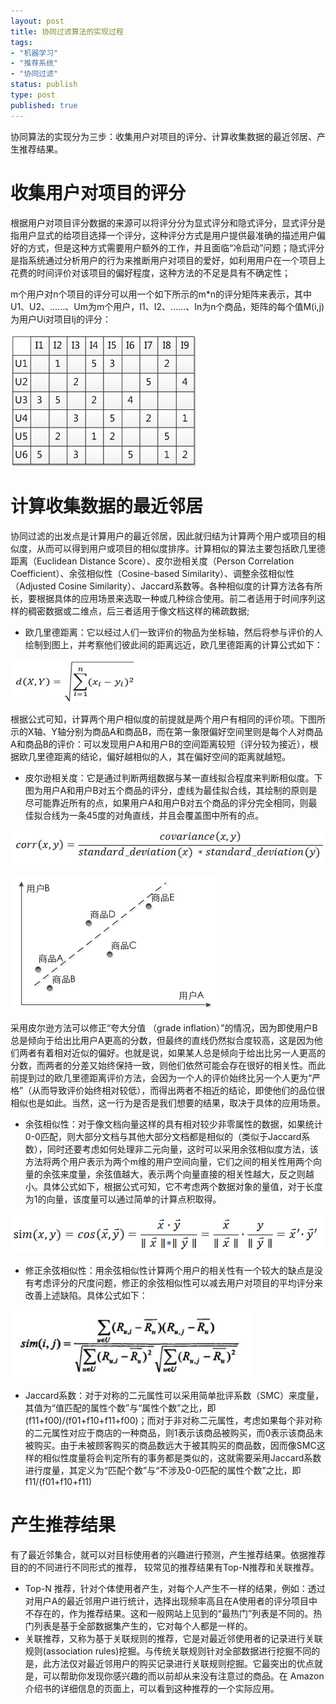 ```yaml
--- 
layout: post
title: 协同过滤算法的实现过程
tags: 
- "机器学习"
- "推荐系统"
- "协同过滤"
status: publish
type: post
published: true
---
```

协同算法的实现分为三步：收集用户对项目的评分、计算收集数据的最近邻居、产生推荐结果。

# 收集用户对项目的评分

根据用户对项目评分数据的来源可以将评分分为显式评分和隐式评分，显式评分是指用户显式的给项目选择一个评分，这种评分方式是用户提供最准确的描述用户偏好的方式，但是这种方式需要用户额外的工作，并且面临“冷启动”问题；隐式评分是指系统通过分析用户的行为来推断用户对项目的爱好，如利用用户在一个项目上花费的时间评价对该项目的偏好程度，这种方法的不足是具有不确定性；

m个用户对n个项目的评分可以用一个如下所示的m*n的评分矩阵来表示，其中U1、U2、……、Um为m个用户，I1、I2、……、In为n个商品，矩阵的每个值M(i,j)为用户Ui对项目Ij的评分：

![评分矩阵](/upload/pic/2011-11-14-score-matrix.png "")

# 计算收集数据的最近邻居

协同过滤的出发点是计算用户的最近邻居，因此就归结为计算两个用户或项目的相似度，从而可以得到用户或项目的相似度排序。计算相似的算法主要包括欧几里德距离（Euclidean Distance Score）、皮尔逊相关度（Person Correlation Coefficient）、余弦相似性（Cosine-based Similarity）、调整余弦相似性（Adjusted Cosine Similarity）、Jaccard系数等。各种相似度的计算方法各有所长，要根据具体的应用场景来选取一种或几种综合使用。前二者适用于时间序列这样的稠密数据或二维点，后三者适用于像文档这样的稀疏数据;

+ 欧几里德距离：它以经过人们一致评价的物品为坐标轴，然后将参与评价的人绘制到图上，并考察他们彼此间的距离远近，欧几里德距离的计算公式如下：

![欧几里德距离](/upload/pic/2011-11-14-euclidean-distance.png "")

根据公式可知，计算两个用户相似度的前提就是两个用户有相同的评价项。下图所示的X轴、Y轴分别为商品A和商品B，而在第一象限偏好空间里则是每个人对商品A和商品B的评价：可以发现用户A和用户B的空间距离较短（评分较为接近），根据欧几里德距离的结论，偏好越相似的人，其在偏好空间的距离就越短。



+ 皮尔逊相关度：它是通过判断两组数据与某一直线拟合程度来判断相似度。下图为用户A和用户B对五个商品的评分，虚线为最佳拟合线，其绘制的原则是尽可能靠近所有的点，如果用户A和用户B对五个商品的评分完全相同，则最佳拟合线为一条45度的对角直线，并且会覆盖图中所有的点。

![皮尔逊相关度](/upload/pic/2011-11-14-pearson-corr1.png "")

![皮尔逊相关度](/upload/pic/2011-11-14-pearson-corr2.png "")

采用皮尔逊方法可以修正“夸大分值 （grade inflation）”的情况，因为即使用户B总是倾向于给出比用户A更高的分数，但最终的直线仍然拟合度较高，这是因为他们两者有着相对近似的偏好。也就是说，如果某人总是倾向于给出比另一人更高的分数，而两者的分差又始终保持一致，则他们依然可能会存在很好的相关性。而此前提到过的欧几里德距离评价方法，会因为一个人的评价始终比另一个人更为“严格”（从而导致评价始终相对较低），而得出两者不相近的结论，即使他们的品位很相似也是如此。当然，这一行为是否是我们想要的结果，取决于具体的应用场景。

+ 余弦相似性：对于像文档向量这样的具有相对较少非零属性的数据，如果统计0-0匹配，则大部分文档与其他大部分文档都是相似的（类似于Jaccard系数），同时还要考虑如何处理非二元向量，这时可以采用余弦相似度方法，该方法将两个用户表示为两个m维的用户空间向量，它们之间的相关性用两个向量的余弦来度量，余弦值越大，表示两个向量直接的相关性越大，反之则越小。具体公式如下，根据公式可知，它不考虑两个数据对象的量值，对于长度为1的向量，该度量可以通过简单的计算点积取得。

![余弦相似性](/upload/pic/2011-11-14-cosine.png "")

+ 修正余弦相似性：用余弦相似性计算两个用户的相关性有一个较大的缺点是没有考虑评分的尺度问题，修正的余弦相似性可以减去用户对项目的平均评分来改善上述缺陷。具体公式如下：

![修正余弦相似性](/upload/pic/2011-11-14-adjust-cosine.png "")

+ Jaccard系数：对于对称的二元属性可以采用简单批评系数（SMC）来度量，其值为“值匹配的属性个数”与“属性个数”之比，即(f11+f00)/(f01+f10+f11+f00)；而对于非对称二元属性，考虑如果每个非对称的二元属性对应于商店的一种商品，则1表示该商品被购买，而0表示该商品未被购买。由于未被顾客购买的商品数远大于被其购买的商品数，因而像SMC这样的相似性度量将会判定所有的事务都是类似的，这就需要采用Jaccard系数进行度量，其定义为“匹配个数”与“不涉及0-0匹配的属性个数”之比，即f11/(f01+f10+f11)

# 产生推荐结果

有了最近邻集合，就可以对目标使用者的兴趣进行预测，产生推荐结果。依据推荐目的的不同进行不同形式的推荐， 较常见的推荐结果有Top-N推荐和关联推荐。

+ Top-N 推荐，针对个体使用者产生，对每个人产生不一样的结果，例如：透过对用户A的最近邻用户进行统计，选择出现频率高且在A使用者的评分项目中不存在的，作为推荐结果。这和一般网站上见到的“最热门”列表是不同的。热门列表是基于全部数据集产生的，它对每个人都是一样的。 
+ 关联推荐，又称为基于关联规则的推荐，它是对最近邻使用者的记录进行关联规则(association rules)挖掘。与传统关联规则针对全部数据进行挖掘不同的是，此方法仅对最近邻用户的购买记录进行关联规则挖掘。它最突出的优点就是，可以帮助你发现你感兴趣的而以前却从来没有注意过的商品。在 Amazon 介绍书的详细信息的页面上，可以看到这种推荐的一个实际应用。 

